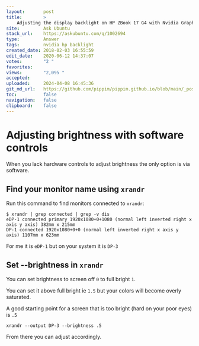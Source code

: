```yaml
---
layout:       post
title:        >
    Adjusting the display backlight on HP ZBook 17 G4 with Nvidia Graphics
site:         Ask Ubuntu
stack_url:    https://askubuntu.com/q/1002694
type:         Answer
tags:         nvidia hp backlight
created_date: 2018-02-03 16:55:59
edit_date:    2020-06-12 14:37:07
votes:        "2 "
favorites:    
views:        "2,095 "
accepted:     
uploaded:     2024-04-08 16:45:36
git_md_url:   https://github.com/pippim/pippim.github.io/blob/main/_posts/2018/2018-02-03-Adjusting-the-display-backlight-on-HP-ZBook-17-G4-with-Nvidia-Graphics.md
toc:          false
navigation:   false
clipboard:    false
---
```


# Adjusting brightness with software controls

When you lack hardware controls to adjust brightness the only option is via software.

## Find your monitor name using `xrandr`

Run this command to find monitors connected to `xrandr`:

``` 
$ xrandr | grep connected | grep -v dis
eDP-1 connected primary 1920x1080+0+1080 (normal left inverted right x axis y axis) 382mm x 215mm
DP-1 connected 1920x1080+0+0 (normal left inverted right x axis y axis) 1107mm x 623mm
```

For me it is `eDP-1` but on your system it is `DP-3`

## Set --brightness in `xrandr`

You can set brightness to screen off `0` to full bright `1`.

You can set it above full bright ie `1.5` but your colors will become overly saturated.

A good starting point for a screen that is too bright (hard on your poor eyes) is `.5`

``` 
xrandr --output DP-3 --brightness .5
```

From there you can adjust accordingly.
